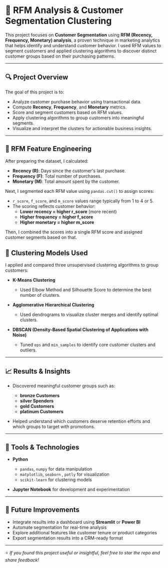 # 🧠 RFM Analysis & Customer Segmentation Clustering

This project focuses on **Customer Segmentation** using **RFM (Recency, Frequency, Monetary) analysis**, a proven technique in marketing analytics that helps identify and understand customer behavior. I used RFM values to segment customers and applied clustering algorithms to discover distinct customer groups based on their purchasing patterns.

---

## 🔍 Project Overview

The goal of this project is to:

- Analyze customer purchase behavior using transactional data.
- Compute **Recency**, **Frequency**, and **Monetary** metrics.
- Score and segment customers based on RFM values.
- Apply clustering algorithms to group customers into meaningful segments.
- Visualize and interpret the clusters for actionable business insights.

---

## 🧮 RFM Feature Engineering

After preparing the dataset, I calculated:

- **Recency (R)**: Days since the customer's last purchase.
- **Frequency (F)**: Total number of purchases.
- **Monetary (M)**: Total amount spent by the customer.

Next, I segmented each RFM value using `pandas.cut()` to assign scores:

- `r_score`, `f_score`, and `m_score` values range typically from 1 to 4 or 5.
- The scoring reflects customer behavior:  
  - **Lower recency = higher r_score** (more recent)  
  - **Higher frequency = higher f_score**  
  - **Higher monetary = higher m_score**

Then, I combined the scores into a single RFM score and assigned customer segments based on that.



## 🤖 Clustering Models Used

I applied and compared three unsupervised clustering algorithms to group customers:

- **K-Means Clustering**  
  - Used Elbow Method and Silhouette Score to determine the best number of clusters.

- **Agglomerative Hierarchical Clustering**  
  - Used dendrograms to visualize cluster merges and identify optimal clusters.

- **DBSCAN (Density-Based Spatial Clustering of Applications with Noise)**  
  - Tuned `eps` and `min_samples` to identify core customer clusters and outliers.

---

## 📈 Results & Insights

- Discovered meaningful customer groups such as:
  - **bronze Customers**
  - **silver Spenders**
  - **gold Customers**
  - **platinum Customers**

- Helped understand which customers deserve retention efforts and which groups to target with promotions.

---

## 🧰 Tools & Technologies

- **Python**
  - `pandas`, `numpy` for data manipulation
  - `matplotlib`, `seaborn` , `potly` for visualization
  - `scikit-learn` for clustering models

- **Jupyter Notebook** for development and experimentation

---

## 🚀 Future Improvements

- Integrate results into a dashboard using **Streamlit** or **Power BI**
- Automate segmentation for real-time analysis
- Explore additional features like customer tenure or product categories
- Export segmentation results into a CRM-ready format

---

⭐ *If you found this project useful or insightful, feel free to star the repo and share feedback!*

